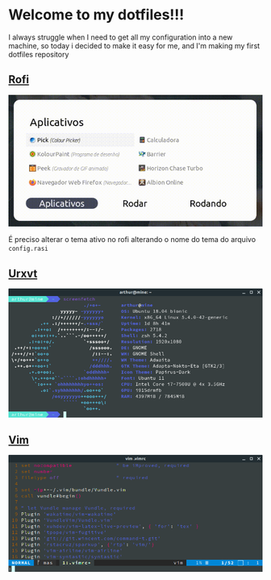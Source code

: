 # Welcome to my dotfiles!!!

I always struggle when I need to get all my configuration into a new machine, so today i decided to make it easy for me, and I'm making my first dotfiles repository


## [Rofi](https://github.com/davatorium/rofi)

![rofi](https://raw.githubusercontent.com/Arthurcn96/dotfiles/master/.images/animado.gif)


É preciso alterar o tema ativo no rofi alterando o nome do tema do arquivo `config.rasi`

## [Urxvt](https://github.com/exg/rxvt-unicode)

![Urxvt](https://raw.githubusercontent.com/Arthurcn96/dotfiles/master/.images/xresource.png)

## [Vim](https://github.com/vim/vim)

![Vim](https://raw.githubusercontent.com/Arthurcn96/dotfiles/master/.images/vimrc.png)
